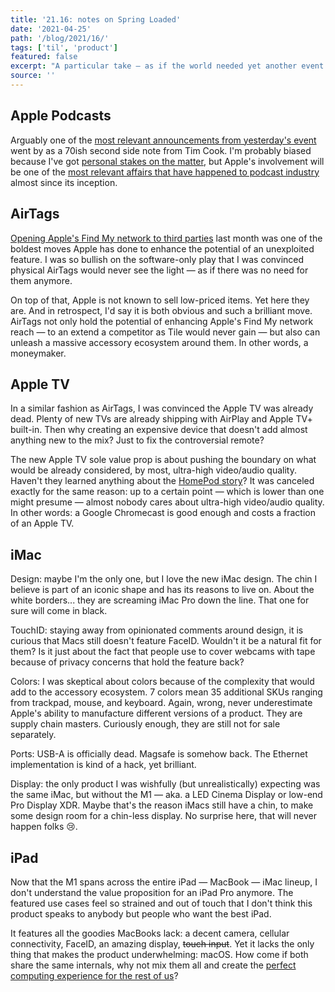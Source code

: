 ```yaml
---
title: '21.16: notes on Spring Loaded'
date: '2021-04-25'
path: '/blog/2021/16/'
tags: ['til', 'product']
featured: false
excerpt: "A particular take — as if the world needed yet another event review — of last week Apple's Spring Loaded."
source: ''
---
```


## Apple Podcasts

Arguably one of the [most relevant announcements from yesterday's event](https://podcasters.apple.com) went by as a 70ish second side note from Tim Cook. I'm probably biased because I've got [personal stakes on the matter](https://rss.com/podcasts/safareig/), but Apple's involvement will be one of the [most relevant affairs that have happened to podcast industry](https://nathangathright.com/the-future-of-apple-podcasts/) almost since its inception.

## AirTags

[Opening Apple's Find My network to third parties](https://www.apple.com/newsroom/2021/04/apples-find-my-network-now-offers-new-third-party-finding-experiences/) last month was one of the boldest moves Apple has done to enhance the potential of an unexploited feature. I was so bullish on the software-only play that I was convinced physical AirTags would never see the light — as if there was no need for them anymore.

On top of that, Apple is not known to sell low-priced items. Yet here they are. And in retrospect, I'd say it is both obvious and such a brilliant move. AirTags not only hold the potential of enhancing Apple's Find My network reach — to an extend a competitor as Tile would never gain — but also can unleash a massive accessory ecosystem around them. In other words, a moneymaker.

## Apple TV

In a similar fashion as AirTags, I was convinced the Apple TV was already dead. Plenty of new TVs are already shipping with AirPlay and Apple TV+ built-in. Then why creating an expensive device that doesn't add almost anything new to the mix? Just to fix the controversial remote?

The new Apple TV sole value prop is about pushing the boundary on what would be already considered, by most, ultra-high video/audio quality. Haven't they learned anything about the [HomePod story](https://www.theverge.com/2021/3/12/22328436/apple-discontinues-original-homepod-mini)? It was canceled exactly for the same reason: up to a certain point — which is lower than one might presume — almost nobody cares about ultra-high video/audio quality. In other words: a Google Chromecast is good enough and costs a fraction of an Apple TV.

## iMac

Design: maybe I'm the only one, but I love the new iMac design. The chin I believe is part of an iconic shape and has its reasons to live on. About the white borders... they are screaming iMac Pro down the line. That one for sure will come in black.

TouchID: staying away from opinionated comments around design, it is curious that Macs still doesn't feature FaceID. Wouldn't it be a natural fit for them? Is it just about the fact that people use to cover webcams with tape because of privacy concerns that hold the feature back?

Colors: I was skeptical about colors because of the complexity that would add to the accessory ecosystem. 7 colors mean 35 additional SKUs ranging from trackpad, mouse, and keyboard. Again, wrong, never underestimate Apple's ability to manufacture different versions of a product. They are supply chain masters. Curiously enough, they are still not for sale separately.

Ports: USB-A is officially dead. Magsafe is somehow back. The Ethernet implementation is kind of a hack, yet brilliant.

Display: the only product I was wishfully (but unrealistically) expecting was the same iMac, but without the M1 — aka. a LED Cinema Display or low-end Pro Display XDR. Maybe that's the reason iMacs still have a chin, to make some design room for a chin-less display. No surprise here, that will never happen folks 😢.

## iPad

Now that the M1 spans across the entire iPad — MacBook — iMac lineup, I don't understand the value proposition for an iPad Pro anymore. The featured use cases feel so strained and out of touch that I don't think this product speaks to anybody but people who want the best iPad.

It features all the goodies MacBooks lack: a decent camera, cellular connectivity, FaceID, an amazing display, ~~touch input~~. Yet it lacks the only thing that makes the product underwhelming: macOS. How come if both share the same internals, why not mix them all and create the [perfect computing experience for the rest of us](/blog/2014/the-ultimate-device)?
